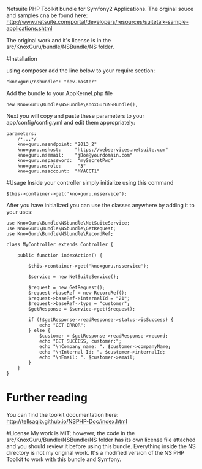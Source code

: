 Netsuite PHP Toolkit bundle for Symfony2 Applications. The orginal souce and samples cna be found here: http://www.netsuite.com/portal/developers/resources/suitetalk-sample-applications.shtml

The original work and it's license is in the src/KnoxGuru/bundle/NSBundle/NS folder.

#Installation 

using composer add the line below to your require section:

	"knoxguru/nsbundle": "dev-master"

Add the bundle to your AppKernel.php file

	new KnoxGuru\Bundle\NSBundle\KnoxGuruNSBundle(),

Next you will copy and paste these parameters to your app/config/config.yml and edit them appropriately:

	parameters:
	    /*...*/
	    knoxguru.nsendpoint: "2013_2"
	    knoxguru.nshost:     "https://webservices.netsuite.com"
	    knoxguru.nsemail:    "jDoe@yourdomain.com"
  	    knoxguru.nspassword:  "mySecretPwd"
	    knoxguru.nsrole:      "3"
	    knoxguru.nsaccount:  "MYACCT1"


#Usage
Inside your controller simply initialize using this command

	$this->container->get('knoxguru.nsservice');

After you have initialized you can use the classes anywhere by adding it to your uses:

	use KnoxGuru\Bundle\NSbundle\NetSuiteService;
	use KnoxGuru\Bundle\NSbundle\GetRequest;
	use KnoxGuru\Bundle\NSbundle\RecordRef;

	class MyController extends Controller {

		public function indexAction() {

			$this->container->get('knoxguru.nsservice');

			$service = new NetSuiteService();

			$request = new GetRequest();
			$request->baseRef = new RecordRef();
			$request->baseRef->internalId = "21";
			$request->baseRef->type = "customer";
			$getResponse = $service->get($request);

			if (!$getResponse->readResponse->status->isSuccess) {
			    echo "GET ERROR";
			} else {
			    $customer = $getResponse->readResponse->record;
			    echo "GET SUCCESS, customer:";
			    echo "\nCompany name: ". $customer->companyName;
			    echo "\nInternal Id: ". $customer->internalId;
			    echo "\nEmail: ". $customer->email;
			} 
		}
	}

# Further reading

You can find the toolkit documentation here: http://tellsaqib.github.io/NSPHP-Doc/index.html

#License
My work is MIT; however, the code in the src/KnoxGuru/Bundle/NSBundle/NS folder has its own license file attached and you should review it before using this bundle. Everything inside the NS directory is not my original work. It's a modified version of the NS PHP Toolkit to work with this bundle and Symfony.
